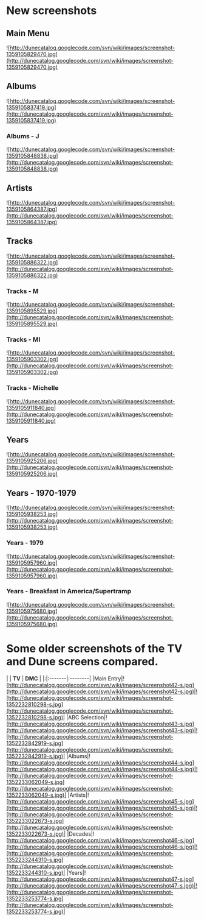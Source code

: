 # New screenshots #

## Main Menu ##
![http://dunecatalog.googlecode.com/svn/wiki/images/screenshot-1359105829470.jpg](http://dunecatalog.googlecode.com/svn/wiki/images/screenshot-1359105829470.jpg)

## Albums ##
![http://dunecatalog.googlecode.com/svn/wiki/images/screenshot-1359105837419.jpg](http://dunecatalog.googlecode.com/svn/wiki/images/screenshot-1359105837419.jpg)

### Albums - J ###
![http://dunecatalog.googlecode.com/svn/wiki/images/screenshot-1359105848838.jpg](http://dunecatalog.googlecode.com/svn/wiki/images/screenshot-1359105848838.jpg)

## Artists ##
![http://dunecatalog.googlecode.com/svn/wiki/images/screenshot-1359105864387.jpg](http://dunecatalog.googlecode.com/svn/wiki/images/screenshot-1359105864387.jpg)

## Tracks ##
![http://dunecatalog.googlecode.com/svn/wiki/images/screenshot-1359105886322.jpg](http://dunecatalog.googlecode.com/svn/wiki/images/screenshot-1359105886322.jpg)

### Tracks - M ###
![http://dunecatalog.googlecode.com/svn/wiki/images/screenshot-1359105895529.jpg](http://dunecatalog.googlecode.com/svn/wiki/images/screenshot-1359105895529.jpg)

### Tracks - MI ###
![http://dunecatalog.googlecode.com/svn/wiki/images/screenshot-1359105903302.jpg](http://dunecatalog.googlecode.com/svn/wiki/images/screenshot-1359105903302.jpg)

### Tracks - Michelle ###
![http://dunecatalog.googlecode.com/svn/wiki/images/screenshot-1359105911840.jpg](http://dunecatalog.googlecode.com/svn/wiki/images/screenshot-1359105911840.jpg)

## Years ##
![http://dunecatalog.googlecode.com/svn/wiki/images/screenshot-1359105925206.jpg](http://dunecatalog.googlecode.com/svn/wiki/images/screenshot-1359105925206.jpg)

## Years - 1970-1979 ##
![http://dunecatalog.googlecode.com/svn/wiki/images/screenshot-1359105938253.jpg](http://dunecatalog.googlecode.com/svn/wiki/images/screenshot-1359105938253.jpg)

### Years - 1979 ###
![http://dunecatalog.googlecode.com/svn/wiki/images/screenshot-1359105957960.jpg](http://dunecatalog.googlecode.com/svn/wiki/images/screenshot-1359105957960.jpg)

### Years - Breakfast in America/Supertramp ###
![http://dunecatalog.googlecode.com/svn/wiki/images/screenshot-1359105975680.jpg](http://dunecatalog.googlecode.com/svn/wiki/images/screenshot-1359105975680.jpg)

# Some older screenshots of the TV and Dune screens compared. #


| | **TV** | **DMC** |
|:|:-------|:--------|
|Main Entry|![http://dunecatalog.googlecode.com/svn/wiki/images/screenshot42-s.jpg](http://dunecatalog.googlecode.com/svn/wiki/images/screenshot42-s.jpg)|![http://dunecatalog.googlecode.com/svn/wiki/images/screenshot-1352232810298-s.jpg](http://dunecatalog.googlecode.com/svn/wiki/images/screenshot-1352232810298-s.jpg)|
|ABC Selection|![http://dunecatalog.googlecode.com/svn/wiki/images/screenshot43-s.jpg](http://dunecatalog.googlecode.com/svn/wiki/images/screenshot43-s.jpg)|![http://dunecatalog.googlecode.com/svn/wiki/images/screenshot-1352232842919-s.jpg](http://dunecatalog.googlecode.com/svn/wiki/images/screenshot-1352232842919-s.jpg)|
|Albums|![http://dunecatalog.googlecode.com/svn/wiki/images/screenshot44-s.jpg](http://dunecatalog.googlecode.com/svn/wiki/images/screenshot44-s.jpg)|![http://dunecatalog.googlecode.com/svn/wiki/images/screenshot-1352233062049-s.jpg](http://dunecatalog.googlecode.com/svn/wiki/images/screenshot-1352233062049-s.jpg)|
|Artists|![http://dunecatalog.googlecode.com/svn/wiki/images/screenshot45-s.jpg](http://dunecatalog.googlecode.com/svn/wiki/images/screenshot45-s.jpg)|![http://dunecatalog.googlecode.com/svn/wiki/images/screenshot-1352233022673-s.jpg](http://dunecatalog.googlecode.com/svn/wiki/images/screenshot-1352233022673-s.jpg)|
|Decades|![http://dunecatalog.googlecode.com/svn/wiki/images/screenshot46-s.jpg](http://dunecatalog.googlecode.com/svn/wiki/images/screenshot46-s.jpg)|![http://dunecatalog.googlecode.com/svn/wiki/images/screenshot-1352233244310-s.jpg](http://dunecatalog.googlecode.com/svn/wiki/images/screenshot-1352233244310-s.jpg)|
|Years|![http://dunecatalog.googlecode.com/svn/wiki/images/screenshot47-s.jpg](http://dunecatalog.googlecode.com/svn/wiki/images/screenshot47-s.jpg)|![http://dunecatalog.googlecode.com/svn/wiki/images/screenshot-1352233253774-s.jpg](http://dunecatalog.googlecode.com/svn/wiki/images/screenshot-1352233253774-s.jpg)|